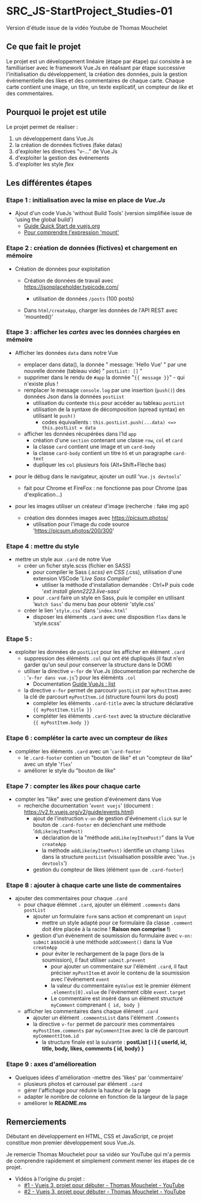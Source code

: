 # SRC_JS-StartProject_Studies-01
Version d'étude issue de la vidéo Youtube de Thomas Mouchelet

## Ce que fait le projet
Le projet est un développement linéaire (étape par étape) qui consiste à se familliariser avec le framework Vue.Js en 
réalisant par étape successive l'initialisation du développement, la création des données, puis la gestion événementielle 
des likes et des commentaires de chaque carte.
Chaque carte contient une image, un titre, un texte explicatif, un compteur de _like_ et des commentaires.

## Pourquoi le projet est utile
Le projet permet de réaliser :
  1. un développement dans Vue.Js
  2. la création de données fictives (fake datas)
  3. d'exploiter les directives "v-..." de Vue.Js
  4. d'exploiter la gestion des événements
  5. d'exploiter les style _flex_

## Les différentes étapes
### Etape 1 : initialisation avec la mise en place de *Vue.Js*
- Ajout d'un code VueJs 'without Build Tools' (version simplifiée issue de 'using the global build')
  - [Guide Quick Start de vuejs.org](https://vuejs.org/guide/quick-start.html#creating-a-vue-application)
  - [Pour comprendre l'expression 'mount'](https://vuejs.org/guide/essentials/lifecycle.html)

### Etape 2 : création de données (fictives) et chargement en mémoire
- Création de données pour exploitation
  - Création de données de travail avec https://jsonplaceholder.typicode.com/
    - utilisation de données `/posts` (100 posts)
        
  - Dans `html/createApp`, charger les données de l'API REST avec 'mounted()'

### Etape 3 : afficher les _cartes_ avec les données chargées en mémoire
- Afficher les données `data` dans notre Vue
  - emplacer dans data(), la donnée " message: 'Hello Vue' " par une nouvelle donnée (tableau vide) " `postList: []` "
  - supprimer dans le rendu de `#app` la donnée "`{{ message }}`" - qui n'existe plus !
  - remplacer le message `console.log` par une insertion (`push()`) des données Json dans la données `postList`
    - utilisation du contexte `this` pour accéder au tableau `postList`
    - utilisation de la syntaxe de décomposition (spread syntax) en utilisant le `push()`
      - codes équivallents : `this.postList.push(...data) <=> this.postList = data`
  - afficher les données récupérées dans l'Id `app`
    - création d'une `section` contenant une classe `row`, `col` et `card`
    - la classe `card` contient une image et un `card-body`
    - la classe `card-body` contient un titre `h5` et un paragraphe `card-text`
    - dupliquer les `col` plusieurs fois (Alt+Shift+Flèche bas)
        
- pour le débug dans le navigateur, ajouter un outil '`Vue.js devtools`'
  - fait pour Chrome et FireFox : ne fonctionne pas pour Chrome (pas d'explication...)

- pour les images utiliser un créateur d'image (recherche : fake img api)
  - création des données images avec https://picsum.photos/
    - utilisation pour l'image du code source 'https://picsum.photos/200/300'

### Etape 4 : mettre du style
- mettre un style aux `.card` de notre Vue
  - créer un ficher style.scss (fichier en SASS)
    - pour compiler le Sass (*.scss) en CSS (*.css), utilisation d'une extension VSCode '_Live Sass Compiler_'
      - utiliser la méthode d'installation demandée : Ctrl+P puis code '_ext install glenn2223.live-sass_'
    - pour `.card` faire un style en Sass, puis le compiler en utilisant '`Watch Sass`' du menu bas pour obtenir 'style.css'
  - créer le lien '`style.css`' dans '`index.html`'
    - disposer les éléments `.card` avec une disposition `flex` dans le 'style.scss'

### Etape 5 :
- exploiter les données de `postList` pour les afficher en élément `.card`
  - suppression des éléménts `.col` qui ont été dupliqués (il faut n'en garder qu'un seul pour conserver la structure dans le DOM)
  - utiliser la directive `v-for` de Vue.Js (documentation par recherche de : '`v-for dans vue.js`') pour les éléménts `.col`
    - Documentation [Guide VueJs : list](https://v2.fr.vuejs.org/v2/guide/list.html)
  - la directive `v-for` permet de parcourir `postList` par `myPostItem` avec la clé de parcourt `myPostItem.id` (structure fourni lors du post)
    - compléter les éléments `.card-title` avec la structure déclarative `{{ myPostItem.title }}`
    - compléter les éléments `.card-text` avec la structure déclarative `{{ myPostItem.body }}`

### Etape 6 : compléter la carte avec un compteur de _likes_ 
- compléter les éléments `.card` avec un '`card-footer`
  - le `.card-footer` contien un "bouton de like" et un "compteur de like" avec un style '`flex`'
  - améliorer le style du "bouton de like"

### Etape 7 : compter les _likes_ pour chaque carte
- compter les "like" avec une gestion d'événement dans Vue
  - recherche documentation '`event vuejs`' (document : https://v2.fr.vuejs.org/v2/guide/events.html)
    - ajout de l'instruction `v-on` de gestion d'événement `click` sur le bouton de `.card-footer` en déclenchant une méthode '`ddLike(myItemPost)`
      - déclaration de la "méthode `addLike(myItemPost)`" dans la Vue `createApp`
      - la méthode `addLike(myItemPost)` identifie un champ `likes` dans la structure `postList` (visualisation possible avec '`Vue.js devtools`')
    - gestion du compteur de likes (élément `span` de `.card-footer`)

### Etape 8 : ajouter à chaque carte une liste de commentaires
- ajouter des commentaires pour chaque `.card`
  - pour chaque élémnet `.card`, ajouter un élément `.comments` dans `postList`
    - ajouter un formulaire `form` sans action et comprenant un `input`
      - mettre un style adapté pour ce formulaire (la classe `.comment` doit être placée à la racine ! **Raison non comprise !**)
    - gestion d'un événement de soumission du formulaire avec `v-on: submit` associé à une méthode `addComment()` dans la Vue `createApp`
      - pour éviter le rechargement de la page (lors de la soumission), il faut utiliser `submit.prevent`
        - pour ajouter un commentaire sur l'élémént `.card`, il faut préciser `myPostItem` et avoir le contenu de la soumission avec l'événement `event`
        - la valeur du commentaire `myValue` est le premier élément `.elements[0].value` de l'événement cible `event.target`
        - Le commentaire est inséré dans un élément structuré `myComment` comprenant `{ id, body }` 
  - afficher les commentaires dans chaque élément `.card`
    - ajouter un élément `.commentsList` dans l'élément `.Comments`
    - la directive `v-for` permet de parcourir mes commentaires `myPostItem.comments` par `myCommentItem` avec la clé de parcourt `myCommenttItem.id`
      - la structure finale est la suivante : **postList [ i ] { userId, id, title, body, likes, comments { id, body} }**

### Etape 9 : axes d'amélioreation
- Quelques idées d'amélioration
  -mettre des 'likes' par 'commentaire'
  - plusieurs photos et carrousel par élément `.card`
  - gérer l'affichage pour réduire la hauteur de la page
  - adapter le nombre de colonne en fonction de la largeur de la page
  - améliorer le **README.ms**
        
## Remerciements
Débutant en développement en HTML, CSS et JavaScript, ce projet constitue mon premier développement sous Vue.Js.

Je remercie Thomas Mouchelet pour sa vidéo sur YouTube qui m'a permis de comprendre rapidement et simplement comment mener les étapes de ce projet.

- Vidéos à l'origine du projet :
  - [#1 - Vuejs 3, projet pour débuter - Thomas Mouchelet - YouTube](https://www.youtube.com/watch?v=IMLFPPVrn3w)
  - [#2 - Vuejs 3, projet pour débuter - Thomas Mouchelet - YouTube](https://www.youtube.com/watch?v=H5tOffytJ-Q)
